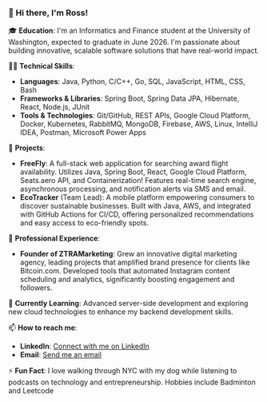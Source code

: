### 👋 Hi there, I'm Ross!

🎓 **Education**: I'm an Informatics and Finance student at the University of Washington, expected to graduate in June 2026. I'm passionate about building innovative, scalable software solutions that have real-world impact.

👨‍💻 **Technical Skills**:
- **Languages**: Java, Python, C/C++, Go, SQL, JavaScript, HTML, CSS, Bash
- **Frameworks & Libraries**: Spring Boot, Spring Data JPA, Hibernate, React, Node.js, JUnit
- **Tools & Technologies**: Git/GitHub, REST APIs, Google Cloud Platform, Docker, Kubernetes, RabbitMQ, MongoDB, Firebase, AWS, Linux, IntelliJ IDEA, Postman, Microsoft Power Apps

🌟 **Projects**:
- **FreeFly**: A full-stack web application for searching award flight availability. Utilizes Java, Spring Boot, React, Google Cloud Platform, Seats.aero API, and Containerization! Features real-time search engine, asynchronous processing, and notification alerts via SMS and email.
- **EcoTracker** (Team Lead): A mobile platform empowering consumers to discover sustainable businesses. Built with Java, AWS, and integrated with GitHub Actions for CI/CD, offering personalized recommendations and easy access to eco-friendly spots.

🚀 **Professional Experience**:
- **Founder of ZTRAMarketing**: Grew an innovative digital marketing agency, leading projects that amplified brand presence for clients like Bitcoin.com. Developed tools that automated Instagram content scheduling and analytics, significantly boosting engagement and followers.

🌱 **Currently Learning**: Advanced server-side development and exploring new cloud technologies to enhance my backend development skills.

📫 **How to reach me**:
- **LinkedIn**: [Connect with me on LinkedIn](https://www.linkedin.com/in/ross-learned/)
- **Email**: [Send me an email](mailto:ross.c.learned@gmail.com)

⚡ **Fun Fact**: I love walking through NYC with my dog while listening to podcasts on technology and entrepreneurship. Hobbies include Badminton and Leetcode


<!--
**rlearned/rlearned** is a ✨ _special_ ✨ repository because its `README.md` (this file) appears on your GitHub profile.

Here are some ideas to get you started:

- 🔭 I’m currently working on ...
- 🌱 I’m currently learning ...
- 👯 I’m looking to collaborate on ...
- 🤔 I’m looking for help with ...
- 💬 Ask me about ...
- 📫 How to reach me: ...
- 😄 Pronouns: ...
- ⚡ Fun fact: ...
-->
